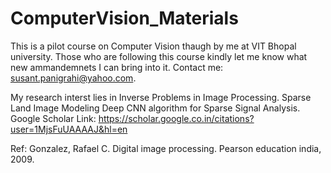 # ComputerVision_Materials
This is a pilot course on Computer Vision thaugh by me at VIT Bhopal university.
Those who are following this course kindly let me know what new ammandemnets I can bring into it.
Contact me: susant.panigrahi@yahoo.com.

My research interst lies in Inverse Problems in Image Processing.
Sparse Land Image Modeling
Deep CNN algorithm for Sparse Signal Analysis.
Google Scholar Link: https://scholar.google.co.in/citations?user=1MjsFuUAAAAJ&hl=en

Ref: Gonzalez, Rafael C. Digital image processing. Pearson education india, 2009.
